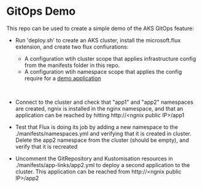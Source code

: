 # GitOps Demo

This repo can be used to create a simple demo of the AKS GitOps feature:

* Run 'deploy.sh' to create an AKS cluster, install the microsoft.flux extension, and create two flux confiurations:

    * A configuration wtih cluster scope that applies infrastructure config from the manifests folder in this repo.
    * A configuration wtih namespace scope that applies the config require for a [demo application](https://github.com/davidxw/gitops-demo-app1)
    
<br>

* Connect to the cluster and check that "app1" and "app2" namespaces are created, ngnix is installed in the nginx namespace, and that an application can be reached by hitting http://\<ngnix public IP\>/app1

* Test that Flux is doing its job by adding a new namespace to the ./manifests/namespaces.yml and verifying that it is created in cluster. Delete the app2 namespace from the cluster (should be empty), and verify that it is recreated

* Uncomment the GitRepository and Kustomisation resources in ./manifests/app-links/app2.yml to deploy a second application to the cluster. This application can be reached from  http://\<ngnix public IP\>/app2
